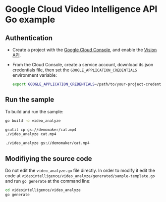 # Google Cloud Video Intelligence API Go example

## Authentication

* Create a project with the [Google Cloud Console][cloud-console], and enable
  the [Vision API][vision-api].
* From the Cloud Console, create a service account,
  download its json credentials file, then set the 
  `GOOGLE_APPLICATION_CREDENTIALS` environment variable:

  ```bash
  export GOOGLE_APPLICATION_CREDENTIALS=/path/to/your-project-credentials.json
  ```

[cloud-console]: https://console.cloud.google.com
[vision-api]: https://console.cloud.google.com/apis/api/vision.googleapis.com/overview?project=_
[adc]: https://cloud.google.com/docs/authentication#developer_workflow

## Run the sample

To build and run the sample:

```bash
go build -o video_analyze

gsutil cp gs://demomaker/cat.mp4
./video_analyze cat.mp4

./video_analyze gs://demomaker/cat.mp4
```

## Modifiying the source code

Do not edit the `video_analyze.go` file directly. In order to modify it edit the code at `videointelligence/video_analyze/generated/sample-template.go` and run `go generate` at the command line:

```bash
cd videointelligence/video_analyze
go generate
```
